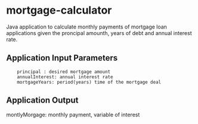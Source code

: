 # mortgage-calculator

Java application to calculate monthly payments of mortgage loan applications given the proncipal amounth, years of debt and annual interest rate.

## Application Input Parameters
        principal : desired mortgage amount
        annualInterest: annual interest rate
        mortgageYears: period(years) time of the mortgage deal
        
## Application Output
montlyMorgage: monthly payment, variable of interest
